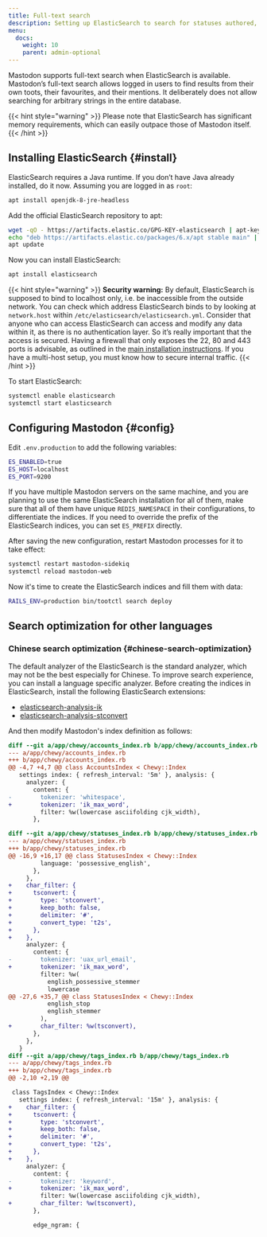 ```yaml
---
title: Full-text search
description: Setting up ElasticSearch to search for statuses authored, favourited, or mentioned in.
menu:
  docs:
    weight: 10
    parent: admin-optional
---
```


Mastodon supports full-text search when ElasticSearch is available. Mastodon’s full-text search allows logged in users to find results from their own toots, their favourites, and their mentions. It deliberately does not allow searching for arbitrary strings in the entire database.

{{< hint style="warning" >}}
Please note that ElasticSearch has significant memory requirements, which can easily outpace those of Mastodon itself.
{{< /hint >}}

## Installing ElasticSearch {#install}

ElasticSearch requires a Java runtime. If you don’t have Java already installed, do it now. Assuming you are logged in as `root`:

```bash
apt install openjdk-8-jre-headless
```

Add the official ElasticSearch repository to apt:

```bash
wget -qO - https://artifacts.elastic.co/GPG-KEY-elasticsearch | apt-key add -
echo "deb https://artifacts.elastic.co/packages/6.x/apt stable main" | tee -a /etc/apt/sources.list.d/elastic-6.x.list
apt update
```

Now you can install ElasticSearch:

```bash
apt install elasticsearch
```

{{< hint style="warning" >}}
**Security warning:** By default, ElasticSearch is supposed to bind to localhost only, i.e. be inaccessible from the outside network. You can check which address ElasticSearch binds to by looking at `network.host` within `/etc/elasticsearch/elasticsearch.yml`. Consider that anyone who can access ElasticSearch can access and modify any data within it, as there is no authentication layer. So it’s really important that the access is secured. Having a firewall that only exposes the 22, 80 and 443 ports is advisable, as outlined in the [main installation instructions](../../prerequisites/#install-a-firewall-and-only-whitelist-ssh-http-and-https-ports). If you have a multi-host setup, you must know how to secure internal traffic.
{{< /hint >}}

To start ElasticSearch:

```bash
systemctl enable elasticsearch
systemctl start elasticsearch
```

## Configuring Mastodon {#config}

Edit `.env.production` to add the following variables:

```bash
ES_ENABLED=true
ES_HOST=localhost
ES_PORT=9200
```

If you have multiple Mastodon servers on the same machine, and you are planning to use the same ElasticSearch installation for all of them, make sure that all of them have unique `REDIS_NAMESPACE` in their configurations, to differentiate the indices. If you need to override the prefix of the ElasticSearch indices, you can set `ES_PREFIX` directly.

After saving the new configuration, restart Mastodon processes for it to take effect:

```bash
systemctl restart mastodon-sidekiq
systemctl reload mastodon-web
```

Now it's time to create the ElasticSearch indices and fill them with data:

```bash
RAILS_ENV=production bin/tootctl search deploy
```

## Search optimization for other languages
### Chinese search optimization {#chinese-search-optimization}

The default analyzer of the ElasticSearch is the standard analyzer, which may not be the best especially for Chinese. To improve search experience, you can install a language specific analyzer. Before creating the indices in ElasticSearch, install the following ElasticSearch extensions:

- [elasticsearch-analysis-ik](https://github.com/medcl/elasticsearch-analysis-ik)
- [elasticsearch-analysis-stconvert](https://github.com/medcl/elasticsearch-analysis-stconvert)

And then modify Mastodon's index definition as follows:

```diff
diff --git a/app/chewy/accounts_index.rb b/app/chewy/accounts_index.rb
--- a/app/chewy/accounts_index.rb
+++ b/app/chewy/accounts_index.rb
@@ -4,7 +4,7 @@ class AccountsIndex < Chewy::Index
   settings index: { refresh_interval: '5m' }, analysis: {
     analyzer: {
       content: {
-        tokenizer: 'whitespace',
+        tokenizer: 'ik_max_word',
         filter: %w(lowercase asciifolding cjk_width),
       },

diff --git a/app/chewy/statuses_index.rb b/app/chewy/statuses_index.rb
--- a/app/chewy/statuses_index.rb
+++ b/app/chewy/statuses_index.rb
@@ -16,9 +16,17 @@ class StatusesIndex < Chewy::Index
         language: 'possessive_english',
       },
     },
+    char_filter: {
+      tsconvert: {
+        type: 'stconvert',
+        keep_both: false,
+        delimiter: '#',
+        convert_type: 't2s',
+      },
+    },
     analyzer: {
       content: {
-        tokenizer: 'uax_url_email',
+        tokenizer: 'ik_max_word',
         filter: %w(
           english_possessive_stemmer
           lowercase
@@ -27,6 +35,7 @@ class StatusesIndex < Chewy::Index
           english_stop
           english_stemmer
         ),
+        char_filter: %w(tsconvert),
       },
     },
   }
diff --git a/app/chewy/tags_index.rb b/app/chewy/tags_index.rb
--- a/app/chewy/tags_index.rb
+++ b/app/chewy/tags_index.rb
@@ -2,10 +2,19 @@

 class TagsIndex < Chewy::Index
   settings index: { refresh_interval: '15m' }, analysis: {
+    char_filter: {
+      tsconvert: {
+        type: 'stconvert',
+        keep_both: false,
+        delimiter: '#',
+        convert_type: 't2s',
+      },
+    },
     analyzer: {
       content: {
-        tokenizer: 'keyword',
+        tokenizer: 'ik_max_word',
         filter: %w(lowercase asciifolding cjk_width),
+        char_filter: %w(tsconvert),
       },

       edge_ngram: {
```

